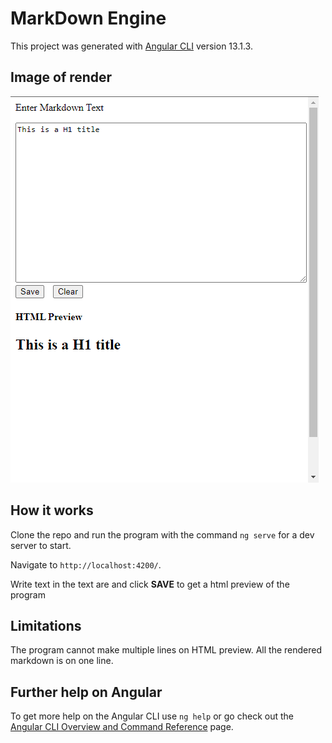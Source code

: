 # MarkDown Engine

This project was generated with [Angular CLI](https://github.com/angular/angular-cli) version 13.1.3.

## Image of render

![Looks](src/assets/mengine.png)


## How it works

Clone the repo and run the program with the command `ng serve` for a dev server to start.

Navigate to `http://localhost:4200/`.

Write text in the text are and click **SAVE** to get a html preview of the program

## Limitations
The program cannot make multiple lines on HTML preview. All the rendered markdown is on one line.


## Further help on Angular

To get more help on the Angular CLI use `ng help` or go check out the [Angular CLI Overview and Command Reference](https://angular.io/cli) page.
